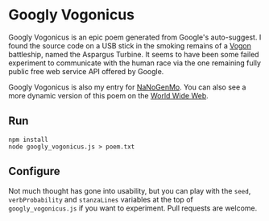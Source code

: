 # Googly Vogonicus

Googly Vogonicus is an epic poem generated from Google's auto-suggest. I found the source code on a USB stick in the smoking remains of a [Vogon](https://en.wikipedia.org/wiki/Vogon) battleship, named the Aspargus Turbine. It seems to have been some failed experiment to communicate with the human race via the one remaining fully public free web service API offered by Google.

Googly Vogonicus is also my entry for [NaNoGenMo](https://github.com/dariusk/NaNoGenMo/issues/85). You can also see a more dynamic version of this poem on the [World Wide Web](http://inkdroid.org/vogon).

## Run

    npm install
    node googly_vogonicus.js > poem.txt

## Configure

Not much thought has gone into usability, but you can play with the `seed`,
`verbProbability` and `stanzaLines` variables at the top of 
`googly_vogonicus.js` if you want to experiment. Pull requests are welcome.

